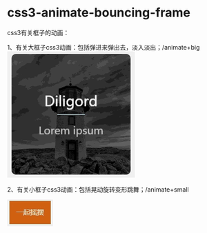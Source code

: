 # css3-animate-bouncing-frame
css3有关框子的动画：

1、有关大框子css3动画：包括弹进来弹出去，淡入淡出；/animate+big
![](readmeImg/jdfw.gif)

2、有关小框子css3动画：包括晃动旋转变形跳舞；/animate+small

![](readmeImg/small.gif)
